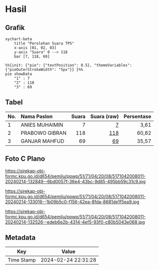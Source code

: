 # Hasil

## Grafik

```mermaid
xychart-beta
    title "Perolehan Suara TPS"
    x-axis [01, 02, 03]
    y-axis "Suara" 0 --> 118
    bar [7, 118, 69]
```

```mermaid
%%{init: {"pie": {"textPosition": 0.5}, "themeVariables": {"pieOuterStrokeWidth": "5px"}} }%%
pie showData
    "1" : 7
    "2" : 118
    "3" : 69
```

## Tabel

| No. | Nama Paslon    | Suara | Suara (raw) | Persentase |
|:--- |:-------------- | -----:| -----------:| ----------:|
| 1   | ANIES MUHAIMIN | 7     | [7][p-1]    | 3,61       |
| 2   | PRABOWO GIBRAN | 118   | [118][p-2]  | 60,82      |
| 3   | GANJAR MAHFUD  | 69    | [69][p-3]   | 35,57      |


[p-1]: https://github.com/gigit-pemilu/pemilu-2024-51-bali/blob/main/pilpres/hitung-suara/sub/51-bali/sub/71-kota-denpasar/sub/04-denpasar-utara/sub/2008-ubung-kaja/sub/011-tps/sub/paslon-1.txt
[p-2]: https://github.com/gigit-pemilu/pemilu-2024-51-bali/blob/main/pilpres/hitung-suara/sub/51-bali/sub/71-kota-denpasar/sub/04-denpasar-utara/sub/2008-ubung-kaja/sub/011-tps/sub/paslon-2.txt
[p-3]: https://github.com/gigit-pemilu/pemilu-2024-51-bali/blob/main/pilpres/hitung-suara/sub/51-bali/sub/71-kota-denpasar/sub/04-denpasar-utara/sub/2008-ubung-kaja/sub/011-tps/sub/paslon-3.txt

## Foto C Plano

https://sirekap-obj-formc.kpu.go.id/d654/pemilu/ppwp/51/71/04/20/08/5171042008011-20240214-132849--6bd0057f-36e4-43bc-9d85-495bb59c31c9.jpg

https://sirekap-obj-formc.kpu.go.id/d654/pemilu/ppwp/51/71/04/20/08/5171042008011-20240214-133016--1b09b5c0-f156-42ea-8fda-8681de1f5ea9.jpg

https://sirekap-obj-formc.kpu.go.id/d654/pemilu/ppwp/51/71/04/20/08/5171042008011-20240214-132526--edeb6e2b-4314-4ef5-93f0-c80b5043e068.jpg


## Metadata

| Key        | Value               |
| ---------- | ------------------- |
| Time Stamp | 2024-02-24 22:31:28 |



